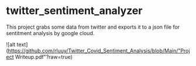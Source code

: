 # twitter_sentiment_analyzer

This project grabs some data from twitter and exports it to a json file for
sentitment analysis by google cloud. 


![alt text](https://github.com/rluuy/Twitter_Covid_Sentiment_Analysis/blob/Main/"Project Writeup.pdf"?raw=true)
